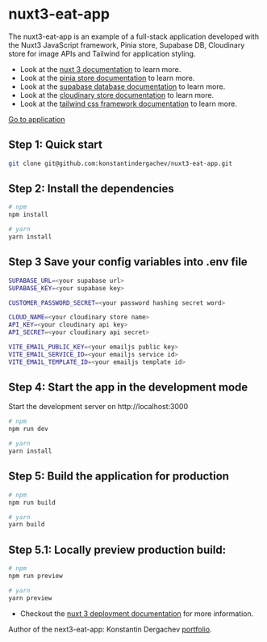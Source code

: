 # nuxt3-eat-app

The nuxt3-eat-app is an example of a full-stack application developed with the Nuxt3 JavaScript framework, Pinia store, Supabase DB, Cloudinary store for image APIs and Tailwind for application styling.

- Look at the [nuxt 3 documentation](https://v3.nuxtjs.org) to learn more.
- Look at the [pinia store documentation](https://pinia.vuejs.org/core-concepts/) to learn more.
- Look at the [supabase database documentation](https://supabase.com/docs) to learn more.
- Look at the [cloudinary store documentation](https://cloudinary.com/documentation) to learn more.
- Look at the [tailwind css framework documentation](https://tailwindcss.com/docs/installation) to learn more.

[Go to application](https://nuxt3-eat-app.vercel.app/)

## Step 1: Quick start

```bash
git clone git@github.com:konstantindergachev/nuxt3-eat-app.git
```

## Step 2: Install the dependencies

```bash
# npm
npm install

# yarn
yarn install
```

## Step 3 Save your config variables into .env file

```sh
SUPABASE_URL=<your supabase url>
SUPABASE_KEY=<your supabase key>

CUSTOMER_PASSWORD_SECRET=<your password hashing secret word>

CLOUD_NAME=<your cloudinary store name>
API_KEY=<your cloudinary api key>
API_SECRET=<your cloudinary api secret>

VITE_EMAIL_PUBLIC_KEY=<your emailjs public key>
VITE_EMAIL_SERVICE_ID=<your emailjs service id>
VITE_EMAIL_TEMPLATE_ID=<your emailjs template id>
```

## Step 4: Start the app in the development mode

Start the development server on http://localhost:3000

```bash
# npm
npm run dev

# yarn
yarn install
```

## Step 5: Build the application for production

```bash
# npm
npm run build

# yarn
yarn build
```

## Step 5.1: Locally preview production build:

```bash
# npm
npm run preview

# yarn
yarn preview
```

- Checkout the [nuxt 3 deployment documentation](https://nuxt.com/docs/getting-started/deployment#presets) for more information.

Author of the next3-eat-app: Konstantin Dergachev [portfolio](http://kostyantyn.dergachov.surge.sh/).
